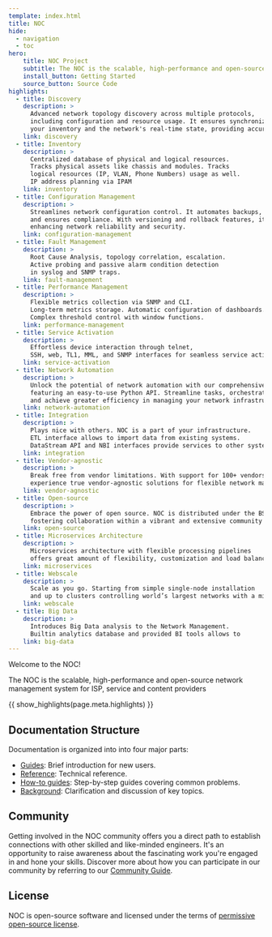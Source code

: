 ```yaml
---
template: index.html
title: NOC
hide:
  - navigation
  - toc
hero:
    title: NOC Project
    subtitle: The NOC is the scalable, high-performance and open-source network management system for ISP, service and content providers
    install_button: Getting Started
    source_button: Source Code
highlights:
  - title: Discovery
    description: >
      Advanced network topology discovery across multiple protocols, 
      including configuration and resource usage. It ensures synchronization between 
      your inventory and the network's real-time state, providing accurate insights and control.    
    link: discovery
  - title: Inventory
    description: >
      Centralized database of physical and logical resources.
      Tracks physical assets like chassis and modules. Tracks
      logical resources (IP, VLAN, Phone Numbers) usage as well.
      IP address planning via IPAM
    link: inventory
  - title: Configuration Management
    description: >
      Streamlines network configuration control. It automates backups, tracks changes, 
      and ensures compliance. With versioning and rollback features, it simplifies updates, 
      enhancing network reliability and security.
    link: configuration-management
  - title: Fault Management
    description: >
      Root Cause Analysis, topology correlation, escalation.
      Active probing and passive alarm condition detection
      in syslog and SNMP traps.
    link: fault-management
  - title: Performance Management
    description: >
      Flexible metrics collection via SNMP and CLI.
      Long-term metrics storage. Automatic configuration of dashboards.
      Complex threshold control with window functions.
    link: performance-management
  - title: Service Activation
    description: >
      Effortless device interaction through telnet, 
      SSH, web, TL1, MML, and SNMP interfaces for seamless service activation.
    link: service-activation
  - title: Network Automation
    description: >
      Unlock the potential of network automation with our comprehensive framework,
      featuring an easy-to-use Python API. Streamline tasks, orchestrate processes, 
      and achieve greater efficiency in managing your network infrastructure."
    link: network-automation
  - title: Integration
    description: >
      Plays nice with others. NOC is a part of your infrastructure.
      ETL interface allows to import data from existing systems.
      DataStream API and NBI interfaces provide services to other system.
    link: integration
  - title: Vendor-agnostic
    description: >
      Break free from vendor limitations. With support for 100+ vendors and ongoing expansion, 
      experience true vendor-agnostic solutions for flexible network management
    link: vendor-agnostic
  - title: Open-source
    description: >
      Embrace the power of open source. NOC is distributed under the BSD License,
      fostering collaboration within a vibrant and extensive community
    link: open-source
  - title: Microservices Architecture
    description: >
      Microservices architecture with flexible processing pipelines 
      offers great amount of flexibility, customization and load balancing.
    link: microservices
  - title: Webscale
    description: >
      Scale as you go. Starting from simple single-node installation
      and up to clusters controlling world’s largest networks with a million of objects.
    link: webscale
  - title: Big Data
    description: >
      Introduces Big Data analysis to the Network Management. 
      Builtin analytics database and provided BI tools allows to
    link: big-data    
---
```

Welcome to the NOC! 

The NOC is the scalable, high-performance and open-source network management system for ISP,
service and content providers

{{ show_highlights(page.meta.highlights) }}

## Documentation Structure

Documentation is organized into into four major parts:

- [Guides](sections-overview/guides.md): Brief introduction for new users.
- [Reference](sections-overview/references.md): Technical reference.
- [How-to guides](sections-overview/howto.md): Step-by-step guides covering common problems.
- [Background](sections-overview/background.md): Clarification and discussion of key topics.

## Community

Getting involved in the NOC community offers you a direct path to establish connections with other skilled and like-minded engineers. It's an opportunity to raise awareness about the fascinating work you're engaged in and hone your skills. Discover more about how you can participate in our community by referring to our [Community Guide](community-guide/index.md).

## License
NOC is open-source software and licensed under the terms of [permissive open-source license](license.md).